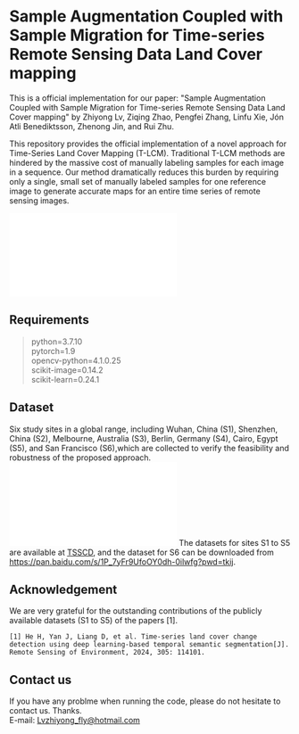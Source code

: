 # Sample Augmentation Coupled with Sample Migration for Time-series Remote Sensing Data Land Cover mapping
This is a official implementation for our paper: "Sample Augmentation Coupled with Sample Migration for Time-series Remote Sensing Data Land Cover mapping" by Zhiyong Lv, Ziqing Zhao, Pengfei Zhang, Linfu Xie, Jón Atli Benediktsson, Zhenong Jin, and Rui Zhu.  

This repository provides the official implementation of a novel approach for Time-Series Land Cover Mapping (T-LCM). Traditional T-LCM methods are hindered by the massive cost of manually labeling samples for each image in a sequence.
Our method dramatically reduces this burden by requiring only a single, small set of manually labeled samples for one reference image to generate accurate maps for an entire time series of remote sensing images.

![The flowchart of the proposed approach for achieving T-LCM with SRSIs.](Figure1.pdf)

## Requirements
>python=3.7.10  
pytorch=1.9  
opencv-python=4.1.0.25  
scikit-image=0.14.2  
scikit-learn=0.24.1  

## Dataset
Six study sites in a global range, including Wuhan, China (S1), Shenzhen, China (S2), Melbourne, Australia (S3), Berlin, Germany (S4), Cairo, Egypt (S5), and San Francisco (S6),which are collected to verify the feasibility and robustness of the proposed approach.
![Six study sites are selected in a worldwide range to verify the performance of the proposed approach. The green points illustrate the
location of the six study sites, and the table at the bottom of the figure summarizes the details of the referred SRSIs for the six study sites.](Figure2.pdf)
The datasets for sites S1 to S5 are available at [TSSCD](https://github.com/CUG-BEODL/TSSCD), and the dataset for S6 can be downloaded from https://pan.baidu.com/s/1P_7yFr9UfoOY0dh-0ilwfg?pwd=tkij.

## Acknowledgement
We are very grateful for the outstanding contributions of the publicly available datasets (S1 to S5) of the papers [1].  
```
[1] He H, Yan J, Liang D, et al. Time-series land cover change detection using deep learning-based temporal semantic segmentation[J]. Remote Sensing of Environment, 2024, 305: 114101.
```

## Contact us 
If you have any problme when running the code, please do not hesitate to contact us. Thanks.  
E-mail: Lvzhiyong_fly@hotmail.com
